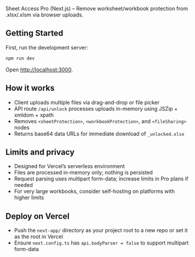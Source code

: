 Sheet Access Pro (Next.js) – Remove worksheet/workbook protection from .xlsx/.xlsm via browser uploads.

## Getting Started

First, run the development server:

```bash
npm run dev
```

Open [http://localhost:3000](http://localhost:3000).

## How it works
- Client uploads multiple files via drag-and-drop or file picker
- API route `/api/unlock` processes uploads in-memory using JSZip + xmldom + xpath
- Removes `<sheetProtection>`, `<workbookProtection>`, and `<fileSharing>` nodes
- Returns base64 data URLs for immediate download of `_unlocked.xlsx`

## Limits and privacy
- Designed for Vercel’s serverless environment
- Files are processed in-memory only; nothing is persisted
- Request parsing uses multipart form-data; increase limits in Pro plans if needed
- For very large workbooks, consider self-hosting on platforms with higher limits

## Deploy on Vercel
- Push the `next-app/` directory as your project root to a new repo or set it as the root in Vercel
- Ensure `next.config.ts` has `api.bodyParser = false` to support multipart form-data
